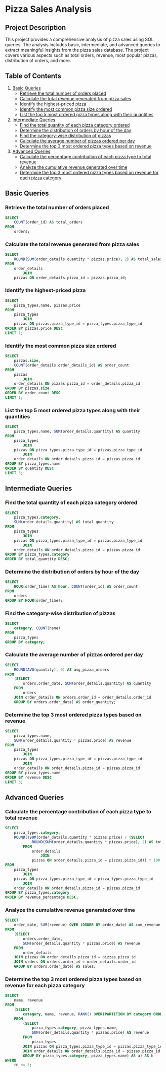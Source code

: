 # Pizza Sales Analysis

## Project Description

This project provides a comprehensive analysis of pizza sales using SQL queries. The analysis includes basic, intermediate, and advanced queries to extract meaningful insights from the pizza sales database. The project covers various aspects such as total orders, revenue, most popular pizzas, distribution of orders, and more.

## Table of Contents

1. [Basic Queries](#basic-queries)
    - [Retrieve the total number of orders placed](#retrieve-the-total-number-of-orders-placed)
    - [Calculate the total revenue generated from pizza sales](#calculate-the-total-revenue-generated-from-pizza-sales)
    - [Identify the highest-priced pizza](#identify-the-highest-priced-pizza)
    - [Identify the most common pizza size ordered](#identify-the-most-common-pizza-size-ordered)
    - [List the top 5 most ordered pizza types along with their quantities](#list-the-top-5-most-ordered-pizza-types-along-with-their-quantities)
2. [Intermediate Queries](#intermediate-queries)
    - [Find the total quantity of each pizza category ordered](#find-the-total-quantity-of-each-pizza-category-ordered)
    - [Determine the distribution of orders by hour of the day](#determine-the-distribution-of-orders-by-hour-of-the-day)
    - [Find the category-wise distribution of pizzas](#find-the-category-wise-distribution-of-pizzas)
    - [Calculate the average number of pizzas ordered per day](#calculate-the-average-number-of-pizzas-ordered-per-day)
    - [Determine the top 3 most ordered pizza types based on revenue](#determine-the-top-3-most-ordered-pizza-types-based-on-revenue)
3. [Advanced Queries](#advanced-queries)
    - [Calculate the percentage contribution of each pizza type to total revenue](#calculate-the-percentage-contribution-of-each-pizza-type-to-total-revenue)
    - [Analyze the cumulative revenue generated over time](#analyze-the-cumulative-revenue-generated-over-time)
    - [Determine the top 3 most ordered pizza types based on revenue for each pizza category](#determine-the-top-3-most-ordered-pizza-types-based-on-revenue-for-each-pizza-category)

## Basic Queries

### Retrieve the total number of orders placed

```sql
SELECT 
    COUNT(order_id) AS total_orders
FROM
    orders;
```

### Calculate the total revenue generated from pizza sales

```sql
SELECT 
    ROUND(SUM(order_details.quantity * pizzas.price), 2) AS total_sales
FROM
    order_details
        JOIN
    pizzas ON order_details.pizza_id = pizzas.pizza_id;
```

### Identify the highest-priced pizza

```sql
SELECT 
    pizza_types.name, pizzas.price
FROM
    pizza_types
        JOIN
    pizzas ON pizzas.pizza_type_id = pizza_types.pizza_type_id
ORDER BY pizzas.price DESC
LIMIT 1;
```

### Identify the most common pizza size ordered

```sql
SELECT 
    pizzas.size,
    COUNT(order_details.order_details_id) AS order_count
FROM
    pizzas
        JOIN
    order_details ON pizzas.pizza_id = order_details.pizza_id
GROUP BY pizzas.size
ORDER BY order_count DESC
LIMIT 1;
```

### List the top 5 most ordered pizza types along with their quantities

```sql
SELECT 
    pizza_types.name, SUM(order_details.quantity) AS quantity
FROM
    pizza_types
        JOIN
    pizzas ON pizza_types.pizza_type_id = pizzas.pizza_type_id
        JOIN
    order_details ON order_details.pizza_id = pizzas.pizza_id
GROUP BY pizza_types.name
ORDER BY quantity DESC
LIMIT 5;
```

## Intermediate Queries

### Find the total quantity of each pizza category ordered

```sql
SELECT 
    pizza_types.category,
    SUM(order_details.quantity) AS total_quantity
FROM
    pizza_types
        JOIN
    pizzas ON pizza_types.pizza_type_id = pizzas.pizza_type_id
        JOIN
    order_details ON order_details.pizza_id = pizzas.pizza_id
GROUP BY pizza_types.category
ORDER BY total_quantity DESC;
```

### Determine the distribution of orders by hour of the day

```sql
SELECT 
    HOUR(order_time) AS hour, COUNT(order_id) AS order_count
FROM
    orders
GROUP BY HOUR(order_time);
```

### Find the category-wise distribution of pizzas

```sql
SELECT 
    category, COUNT(name)
FROM
    pizza_types 
GROUP BY category;
```

### Calculate the average number of pizzas ordered per day

```sql
SELECT 
    ROUND(AVG(quantity), 0) AS avg_pizza_orders
FROM
    (SELECT 
        orders.order_date, SUM(order_details.quantity) AS quantity
    FROM
        orders
    JOIN order_details ON orders.order_id = order_details.order_id
    GROUP BY orders.order_date) AS order_quantity;
```

### Determine the top 3 most ordered pizza types based on revenue

```sql
SELECT 
    pizza_types.name,
    SUM(order_details.quantity * pizzas.price) AS revenue
FROM
    pizza_types
        JOIN
    pizzas ON pizza_types.pizza_type_id = pizzas.pizza_type_id
        JOIN
    order_details ON order_details.pizza_id = pizzas.pizza_id
GROUP BY pizza_types.name
ORDER BY revenue DESC
LIMIT 3;
```

## Advanced Queries

### Calculate the percentage contribution of each pizza type to total revenue

```sql
SELECT 
    pizza_types.category,
    ROUND((SUM(order_details.quantity * pizzas.price) / (SELECT 
            ROUND(SUM(order_details.quantity * pizzas.price), 2) AS total_sales
        FROM
            order_details
                JOIN
            pizzas ON order_details.pizza_id = pizzas.pizza_id)) * 100, 2) AS revenue_percentage
FROM
    pizza_types
        JOIN
    pizzas ON pizza_types.pizza_type_id = pizza_types.pizza_type_id
        JOIN
    order_details ON order_details.pizza_id = pizzas.pizza_id
GROUP BY pizza_types.category
ORDER BY revenue_percentage DESC;
```

### Analyze the cumulative revenue generated over time

```sql
SELECT 
    order_date, SUM(revenue) OVER (ORDER BY order_date) AS cum_revenue
FROM
    (SELECT 
        orders.order_date,
        SUM(order_details.quantity * pizzas.price) AS revenue
    FROM
        order_details 
    JOIN pizzas ON order_details.pizza_id = pizzas.pizza_id
    JOIN orders ON orders.order_id = order_details.order_id
    GROUP BY orders.order_date) AS sales;
```

### Determine the top 3 most ordered pizza types based on revenue for each pizza category

```sql
SELECT 
    name, revenue 
FROM 
    (SELECT 
        category, name, revenue, RANK() OVER(PARTITION BY category ORDER BY revenue DESC) AS rn
    FROM
        (SELECT 
            pizza_types.category, pizza_types.name,
            SUM(order_details.quantity * pizzas.price) AS revenue
        FROM
            pizza_types 
        JOIN pizzas ON pizza_types.pizza_type_id = pizzas.pizza_type_id
        JOIN order_details ON order_details.pizza_id = pizzas.pizza_id
        GROUP BY pizza_types.category, pizza_types.name) AS a) AS b
WHERE 
    rn <= 3;
```


